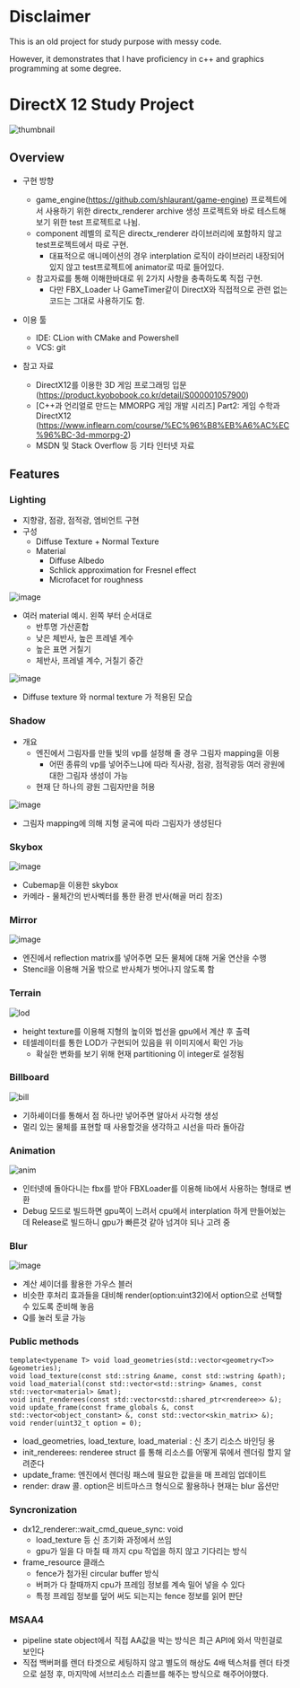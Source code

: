 # Disclaimer
This is an old project for study purpose with messy code.

However, it demonstrates that I have proficiency in c++ and graphics programming at some degree.

# DirectX 12 Study Project
![thumbnail](https://user-images.githubusercontent.com/20225459/215422714-5e8fa347-6345-4407-9b4e-109040401e00.png)

## Overview
* 구현 방향
  * game_engine(https://github.com/shlaurant/game-engine) 프로젝트에서 사용하기 위한 directx_renderer archive 생성 프로젝트와 바로 테스트해보기 위한 test 프로젝트로 나뉨.
  * component 레벨의 로직은 directx_renderer 라이브러리에 포함하지 않고 test프로젝트에서 따로 구현.
    * 대표적으로 애니메이션의 경우 interplation 로직이 라이브러리 내장되어있지 않고 test프로젝트에 animator로 따로 들어있다.
  * 참고자료를 통해 이해한바대로 위 2가지 사항을 충족하도록 직접 구현.
    * 다만 FBX_Loader 나 GameTimer같이 DirectX와 직접적으로 관련 없는 코드는 그대로 사용하기도 함.

* 이용 툴
  * IDE: CLion with CMake and Powershell
  * VCS: git

* 참고 자료
  * DirectX12를 이용한 3D 게임 프로그래밍 입문 (https://product.kyobobook.co.kr/detail/S000001057900)
  * [C++과 언리얼로 만드는 MMORPG 게임 개발 시리즈] Part2: 게임 수학과 DirectX12 (https://www.inflearn.com/course/%EC%96%B8%EB%A6%AC%EC%96%BC-3d-mmorpg-2)
  * MSDN 및 Stack Overflow 등 기타 인터넷 자료
  
## Features
### Lighting
* 지향광, 점광, 점적광, 엠비언트 구현
* 구성
  * Diffuse Texture + Normal Texture
  * Material
    * Diffuse Albedo
    * Schlick approximation for Fresnel effect
    * Microfacet for roughness
    
![image](https://user-images.githubusercontent.com/20225459/215430270-be9b7045-3ba7-4aa9-a391-7fd2dc152667.png)
* 여러 material 예시. 왼쪽 부터 순서대로
  * 반투명 가산혼합
  * 낮은 체반사, 높은 프레넬 계수
  * 높은 표면 거칠기
  * 체반사, 프레넬 계수, 거칠기 중간

![image](https://user-images.githubusercontent.com/20225459/215432103-26636378-821c-4f00-bd43-ba9242910706.png)
* Diffuse texture 와 normal texture 가 적용된 모습
    
### Shadow
* 개요
  * 엔진에서 그림자를 만들 빛의 vp를 설정해 줄 경우 그림자 mapping을 이용
    * 어떤 종류의 vp를 넣어주느냐에 따라 직사광, 점광, 점적광등 여러 광원에 대한 그림자 생성이 가능
  * 현재 단 하나의 광원 그림자만을 허용

![image](https://user-images.githubusercontent.com/20225459/215433618-bd07eec0-8300-4069-ba31-561ce78b4fb9.png)
* 그림자 mapping에 의해 지형 굴곡에 따라 그림자가 생성된다

### Skybox
![image](https://user-images.githubusercontent.com/20225459/215434329-c6f2c99a-78fd-405d-99ee-45daabdf6e32.png)
* Cubemap을 이용한 skybox
* 카메라 - 물체간의 반사벡터를 통한 환경 반사(해골 머리 참조)

### Mirror
![image](https://user-images.githubusercontent.com/20225459/215434890-afdb3601-45f7-4ed9-b735-1632c189b61a.png)
* 엔진에서 reflection matrix를 넣어주면 모든 물체에 대해 거울 연산을 수행
* Stencil을 이용해 거울 밖으로 반사체가 벗어나지 않도록 함

### Terrain
![lod](https://user-images.githubusercontent.com/20225459/215436992-6667e344-c39a-4ef0-9afc-f1a3c777bac7.gif)
* height texture를 이용해 지형의 높이와 법선을 gpu에서 계산 후 출력
* 테셀레이터를 통한 LOD가 구현되어 있음을 위 이미지에서 확인 가능
  * 확실한 변화를 보기 위해 현재 partitioning 이 integer로 설정됨

### Billboard
![bill](https://user-images.githubusercontent.com/20225459/215463194-2f370ed4-4d1a-46ef-b219-ec62c6417f65.gif)
* 기하셰이더를 통해서 점 하나만 넣어주면 알아서 사각형 생성
* 멀리 있는 물체를 표현할 때 사용할것을 생각하고 시선을 따라 돌아감

### Animation
![anim](https://user-images.githubusercontent.com/20225459/215463421-98330697-947f-4456-a0c4-24e33c1ec436.gif)
* 인터넷에 돌아다니는 fbx를 받아 FBXLoader를 이용해 lib에서 사용하는 형태로 변환
* Debug 모드로 빌드하면 gpu쪽이 느려서 cpu에서 interplation 하게 만들어놨는데 Release로 빌드하니 gpu가 빠른것 같아 넘겨야 되나 고려 중

### Blur
![image](https://user-images.githubusercontent.com/20225459/215466507-4b5bde34-ff82-4b60-ac80-928d2f36a3ce.png)
* 계산 셰이더를 활용한 가우스 블러
* 비슷한 후처리 효과들을 대비해 render(option:uint32)에서 option으로 선택할 수 있도록 준비해 놓음
* Q를 눌러 토글 가능

### Public methods
```
template<typename T> void load_geometries(std::vector<geometry<T>> &geometries);
void load_texture(const std::string &name, const std::wstring &path);
void load_material(const std::vector<std::string> &names, const std::vector<material> &mat);
void init_renderees(const std::vector<std::shared_ptr<renderee>> &);
void update_frame(const frame_globals &, const std::vector<object_constant> &, const std::vector<skin_matrix> &);
void render(uint32_t option = 0);
```
* load_geometries, load_texture, load_material : 신 초기 리소스 바인딩 용
* init_renderees: renderee struct 를 통해 리소스를 어떻게 묶에서 렌더링 할지 알려준다
* update_frame: 엔진에서 렌더링 패스에 필요한 값을을 매 프레임 업데이트
* render: draw 콜. option은 비트마스크 형식으로 활용하나 현재는 blur 옵션만 


### Syncronization
* dx12_renderer::wait_cmd_queue_sync: void
  * load_texture 등 신 초기화 과정에서 쓰임
  * gpu가 일을 다 마칠 때 까지 cpu 작업을 하지 않고 기다리는 방식
* frame_resource 클래스
  * fence가 첨가된 circular buffer 방식
  * 버퍼가 다 찰때까지 cpu가 프레임 정보를 계속 밀어 넣을 수 있다
  * 특정 프레임 정보를 덮어 써도 되는지는 fence 정보를 읽어 판단

### MSAA4
* pipeline state object에서 직접 AA값을 박는 방식은 최근 API에 와서 막힌걸로 보인다
* 직접 백버퍼를 렌더 타겟으로 세팅하지 않고 별도의 해상도 4배 텍스처를 렌더 타겟으로 설정 후, 마지막에 서브리소스 리졸브를 해주는 방식으로 해주어야했다.
